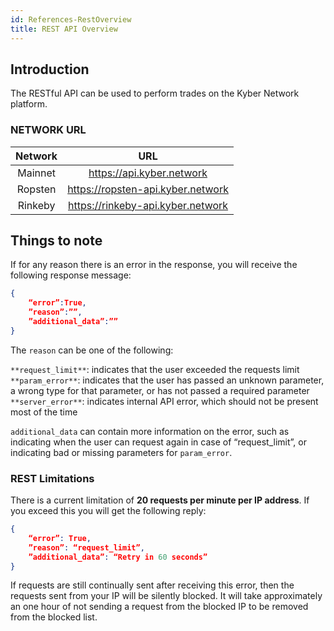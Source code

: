 ```yaml
---
id: References-RestOverview
title: REST API Overview
---
```

## Introduction

The RESTful API can be used to perform trades on the Kyber Network platform.

### NETWORK URL

| Network    | URL                          |
|:----------:|:----------------------------:|
| Mainnet    | https://api.kyber.network    |
| Ropsten    | https://ropsten-api.kyber.network |
| Rinkeby    | https://rinkeby-api.kyber.network |

## Things to note

If for any reason there is an error in the response, you will receive the following response message:

```json
{
	“error”:True,
	”reason”:””,
	”additional_data”:””
}
```

The `reason` can be one of the following:

`**request_limit**`:  indicates that the user exceeded the requests limit
`**param_error**`: indicates that the user has passed an unknown parameter, a wrong type for that parameter, or has not passed a required parameter
`**server_error**`: indicates internal API error, which should not be present most of the time

`additional_data` can contain more information on the error, such as indicating when the user can request again in case of “request_limit”, or indicating bad or missing parameters for `param_error`.

### REST Limitations

There is a current limitation of **20 requests per minute per IP address**. If you exceed this you will get the following reply:

```json
{
	“error”: True,
	”reason”: “request_limit”,
	”additional_data”: “Retry in 60 seconds”
}
```

If requests are still continually sent after receiving this error, then the requests sent from your IP will be silently blocked. It will take approximately an one hour of not sending a request from the blocked IP to be removed from the blocked list.
